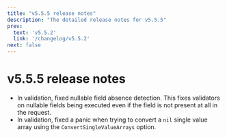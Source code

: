 ```yaml
---
title: "v5.5.5 release notes"
description: "The detailed release notes for v5.5.5"
prev:
  text: 'v5.5.2'
  link: '/changelog/v5.5.2'
next: false
---
```


# v5.5.5 release notes

- In validation, fixed nullable field absence detection. This fixes validators on nullable fields being executed even if the field is not present at all in the request.
- In validation, fixed a panic when trying to convert a `nil` single value array using the `ConvertSingleValueArrays` option.
